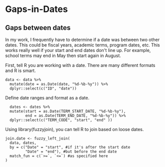 # Gaps-in-Dates

## Gaps between dates
In my work, I frequently have to determine if a date was between two other dates.  This could be fiscal years, academic terms, program dates, etc. This works really well if your start and end dates don't line up. For example, school terms may end in May then start again in August. 

First, tell R you are working with a date. There are many different formats and R is smart. 
```
data <- data %>%
  mutate(date = as.Date(date, "%d-%b-%y")) %>% 
  dplyr::select(c("ID", "date")) 
```
Define date ranges and format as a date. 

```
  dates <- dates %>%  
  mutate(start = as.Date(TERM_START_DATE, "%d-%b-%y"), 
         end = as.Date(TERM_END_DATE, "%d-%b-%y")) %>% 
  dplyr::select(c("TERM_CODE", "start", "end" ))
```
Using library(fuzzyjoin), you can tell R to join based on loose dates. 

```
join.date <- fuzzy_left_join(
  data, dates,
  by = c("Date" = "start", #if it's after the start date
         "Date" = "end"), #but before the end date
  match_fun = c(`>=`, `<=`) #as specified here
) 
```
